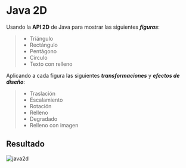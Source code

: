 # Java 2D

Usando la **API 2D** de Java para mostrar las siguientes ***figuras***:

>  - Triángulo
>  - Rectángulo
>  - Pentágono
>  - Círculo
>  - Texto con relleno

Aplicando a cada figura las siguientes ***transformaciones*** y ***efectos de diseño***:

> - Traslación
> - Escalamiento
> - Rotación
> - Relleno
> - Degradado
> - Relleno con imagen
 
## Resultado

![java2d](https://user-images.githubusercontent.com/53574794/118841939-5f612180-b88e-11eb-8113-ce4d4858448e.PNG)